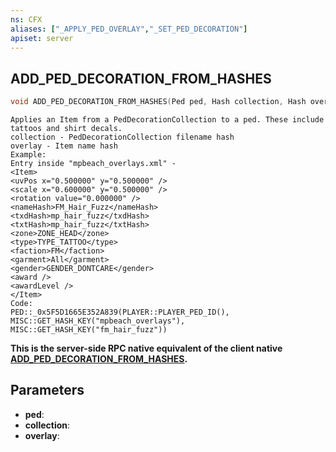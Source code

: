 ```yaml
---
ns: CFX
aliases: ["_APPLY_PED_OVERLAY","_SET_PED_DECORATION"]
apiset: server
---
```

## ADD_PED_DECORATION_FROM_HASHES

```c
void ADD_PED_DECORATION_FROM_HASHES(Ped ped, Hash collection, Hash overlay);
```

```
Applies an Item from a PedDecorationCollection to a ped. These include tattoos and shirt decals.
collection - PedDecorationCollection filename hash
overlay - Item name hash
Example:
Entry inside "mpbeach_overlays.xml" -
<Item>
<uvPos x="0.500000" y="0.500000" />
<scale x="0.600000" y="0.500000" />
<rotation value="0.000000" />
<nameHash>FM_Hair_Fuzz</nameHash>
<txdHash>mp_hair_fuzz</txdHash>
<txtHash>mp_hair_fuzz</txtHash>
<zone>ZONE_HEAD</zone>
<type>TYPE_TATTOO</type>
<faction>FM</faction>
<garment>All</garment>
<gender>GENDER_DONTCARE</gender>
<award />
<awardLevel />
</Item>
Code:
PED::_0x5F5D1665E352A839(PLAYER::PLAYER_PED_ID(), MISC::GET_HASH_KEY("mpbeach_overlays"), MISC::GET_HASH_KEY("fm_hair_fuzz"))
```

**This is the server-side RPC native equivalent of the client native [ADD\_PED\_DECORATION\_FROM\_HASHES](?_0x5F5D1665E352A839).**

## Parameters
* **ped**: 
* **collection**: 
* **overlay**: 

